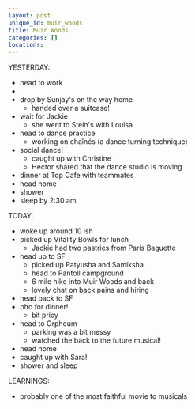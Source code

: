 ```yaml
---
layout: post
unique_id: muir_woods
title: Muir Woods
categories: []
locations: 
---
```


YESTERDAY:
* head to work
*
* drop by Sunjay's on the way home
  * handed over a suitcase!
* wait for Jackie
  * she went to Stein's with Louisa
* head to dance practice
  * working on chaînés (a dance turning technique)
* social dance!
  * caught up with Christine
  * Hector shared that the dance studio is moving
* dinner at Top Cafe with teammates
* head home
* shower
* sleep by 2:30 am

TODAY:
* woke up around 10 ish
* picked up Vitality Bowls for lunch
  * Jackie had two pastries from Paris Baguette
* head up to SF
  * picked up Patyusha and Samiksha
  * head to Pantoll campground
  * 6 mile hike into Muir Woods and back
  * lovely chat on back pains and hiring
* head back to SF
* pho for dinner!
  * bit pricy
* head to Orpheum
  * parking was a bit messy
  * watched the back to the future musical!
* head home
* caught up with Sara!
* shower and sleep

LEARNINGS:
* probably one of the most faithful movie to musicals
